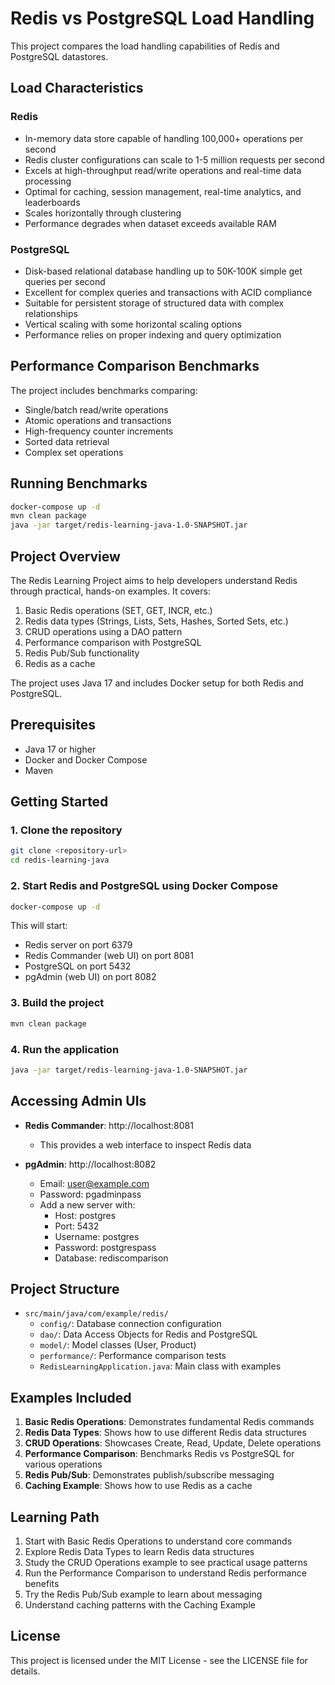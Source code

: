 # Redis vs PostgreSQL Load Handling

This project compares the load handling capabilities of Redis and PostgreSQL datastores.

## Load Characteristics

### Redis
- In-memory data store capable of handling 100,000+ operations per second
- Redis cluster configurations can scale to 1-5 million requests per second
- Excels at high-throughput read/write operations and real-time data processing
- Optimal for caching, session management, real-time analytics, and leaderboards
- Scales horizontally through clustering
- Performance degrades when dataset exceeds available RAM

### PostgreSQL
- Disk-based relational database handling up to 50K-100K simple get queries per second
- Excellent for complex queries and transactions with ACID compliance
- Suitable for persistent storage of structured data with complex relationships
- Vertical scaling with some horizontal scaling options
- Performance relies on proper indexing and query optimization

## Performance Comparison Benchmarks

The project includes benchmarks comparing:
- Single/batch read/write operations
- Atomic operations and transactions
- High-frequency counter increments
- Sorted data retrieval
- Complex set operations

## Running Benchmarks

```bash
docker-compose up -d
mvn clean package
java -jar target/redis-learning-java-1.0-SNAPSHOT.jar
```

## Project Overview

The Redis Learning Project aims to help developers understand Redis through practical, hands-on examples. It covers:

1. Basic Redis operations (SET, GET, INCR, etc.)
2. Redis data types (Strings, Lists, Sets, Hashes, Sorted Sets, etc.)
3. CRUD operations using a DAO pattern
4. Performance comparison with PostgreSQL
5. Redis Pub/Sub functionality
6. Redis as a cache

The project uses Java 17 and includes Docker setup for both Redis and PostgreSQL.

## Prerequisites

- Java 17 or higher
- Docker and Docker Compose
- Maven

## Getting Started

### 1. Clone the repository

```bash
git clone <repository-url>
cd redis-learning-java
```

### 2. Start Redis and PostgreSQL using Docker Compose

```bash
docker-compose up -d
```

This will start:
- Redis server on port 6379
- Redis Commander (web UI) on port 8081
- PostgreSQL on port 5432
- pgAdmin (web UI) on port 8082

### 3. Build the project

```bash
mvn clean package
```

### 4. Run the application

```bash
java -jar target/redis-learning-java-1.0-SNAPSHOT.jar
```

## Accessing Admin UIs

- **Redis Commander**: http://localhost:8081
  - This provides a web interface to inspect Redis data

- **pgAdmin**: http://localhost:8082
  - Email: user@example.com
  - Password: pgadminpass
  - Add a new server with:
    - Host: postgres
    - Port: 5432
    - Username: postgres
    - Password: postgrespass
    - Database: rediscomparison

## Project Structure

- `src/main/java/com/example/redis/`
  - `config/`: Database connection configuration
  - `dao/`: Data Access Objects for Redis and PostgreSQL
  - `model/`: Model classes (User, Product)
  - `performance/`: Performance comparison tests
  - `RedisLearningApplication.java`: Main class with examples

## Examples Included

1. **Basic Redis Operations**: Demonstrates fundamental Redis commands
2. **Redis Data Types**: Shows how to use different Redis data structures
3. **CRUD Operations**: Showcases Create, Read, Update, Delete operations
4. **Performance Comparison**: Benchmarks Redis vs PostgreSQL for various operations
5. **Redis Pub/Sub**: Demonstrates publish/subscribe messaging
6. **Caching Example**: Shows how to use Redis as a cache

## Learning Path

1. Start with Basic Redis Operations to understand core commands
2. Explore Redis Data Types to learn Redis data structures
3. Study the CRUD Operations example to see practical usage patterns
4. Run the Performance Comparison to understand Redis performance benefits
5. Try the Redis Pub/Sub example to learn about messaging
6. Understand caching patterns with the Caching Example

## License

This project is licensed under the MIT License - see the LICENSE file for details. 